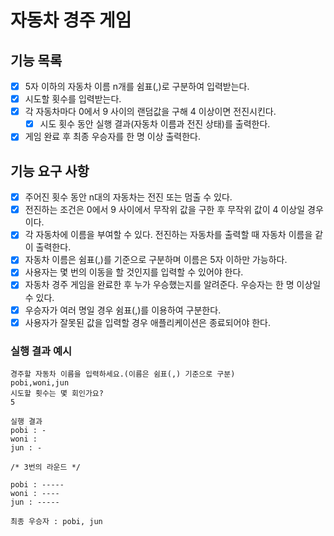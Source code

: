 # 자동차 경주 게임

## 기능 목록
- [X] 5자 이하의 자동차 이름 n개를 쉼표(,)로 구분하여 입력받는다.
- [X] 시도할 횟수를 입력받는다.
- [X] 각 자동차마다 0에서 9 사이의 랜덤값을 구해 4 이상이면 전진시킨다.
  - [X] 시도 횟수 동안 실행 결과(자동차 이름과 전진 상태)를 출력한다.
- [X] 게임 완료 후 최종 우승자를 한 명 이상 출력한다.

## 기능 요구 사항

- [X] 주어진 횟수 동안 n대의 자동차는 전진 또는 멈출 수 있다.
- [X] 전진하는 조건은 0에서 9 사이에서 무작위 값을 구한 후 무작위 값이 4 이상일 경우이다.
- [X] 각 자동차에 이름을 부여할 수 있다. 전진하는 자동차를 출력할 때 자동차 이름을 같이 출력한다.
- [X] 자동차 이름은 쉼표(,)를 기준으로 구분하며 이름은 5자 이하만 가능하다.
- [X] 사용자는 몇 번의 이동을 할 것인지를 입력할 수 있어야 한다.
- [X] 자동차 경주 게임을 완료한 후 누가 우승했는지를 알려준다. 우승자는 한 명 이상일 수 있다.
- [X] 우승자가 여러 명일 경우 쉼표(,)를 이용하여 구분한다.
- [X] 사용자가 잘못된 값을 입력할 경우 애플리케이션은 종료되어야 한다.

### 실행 결과 예시

```
경주할 자동차 이름을 입력하세요.(이름은 쉼표(,) 기준으로 구분)
pobi,woni,jun
시도할 횟수는 몇 회인가요?
5

실행 결과
pobi : -
woni : 
jun : -

/* 3번의 라운드 */

pobi : -----
woni : ----
jun : -----

최종 우승자 : pobi, jun
```